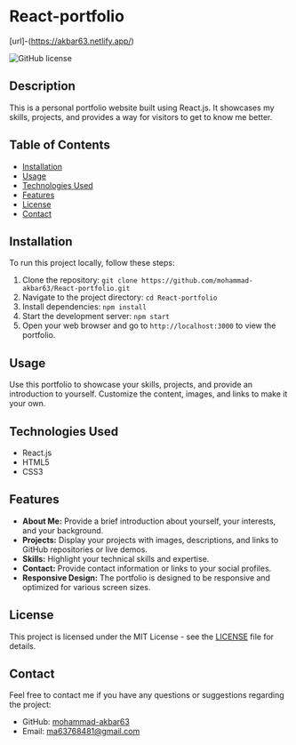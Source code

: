 # React-portfolio

[url]-(https://akbar63.netlify.app/)

![GitHub license](https://img.shields.io/badge/license-MIT-blue.svg)

## Description

This is a personal portfolio website built using React.js. It showcases my skills, projects, and provides a way for visitors to get to know me better.

## Table of Contents

- [Installation](#installation)
- [Usage](#usage)
- [Technologies Used](#technologies-used)
- [Features](#features)
- [License](#license)
- [Contact](#contact)

## Installation

To run this project locally, follow these steps:

1. Clone the repository: `git clone https://github.com/mohammad-akbar63/React-portfolio.git`
2. Navigate to the project directory: `cd React-portfolio`
3. Install dependencies: `npm install`
4. Start the development server: `npm start`
5. Open your web browser and go to `http://localhost:3000` to view the portfolio.

## Usage

Use this portfolio to showcase your skills, projects, and provide an introduction to yourself. Customize the content, images, and links to make it your own.

## Technologies Used

- React.js
- HTML5
- CSS3

## Features

- **About Me:** Provide a brief introduction about yourself, your interests, and your background.
- **Projects:** Display your projects with images, descriptions, and links to GitHub repositories or live demos.
- **Skills:** Highlight your technical skills and expertise.
- **Contact:** Provide contact information or links to your social profiles.
- **Responsive Design:** The portfolio is designed to be responsive and optimized for various screen sizes.

## License

This project is licensed under the MIT License - see the [LICENSE](LICENSE) file for details.

## Contact

Feel free to contact me if you have any questions or suggestions regarding the project:

- GitHub: [mohammad-akbar63](https://github.com/mohammad-akbar63)
- Email: ma63768481@gmail.com

